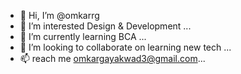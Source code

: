 - 👋 Hi, I’m @omkarrg
- 👀 I’m interested Design & Development ...
- 🌱 I’m currently learning BCA ...
- 💞️ I’m looking to collaborate on learning new tech ...
- 📫 reach me omkargayakwad3@gmail.com...

<!---
omkarrg/omkarrg is a ✨ special ✨ repository because its `README.md` (this file) appears on your GitHub profile.
You can click the Preview link to take a look at your changes.
--->
